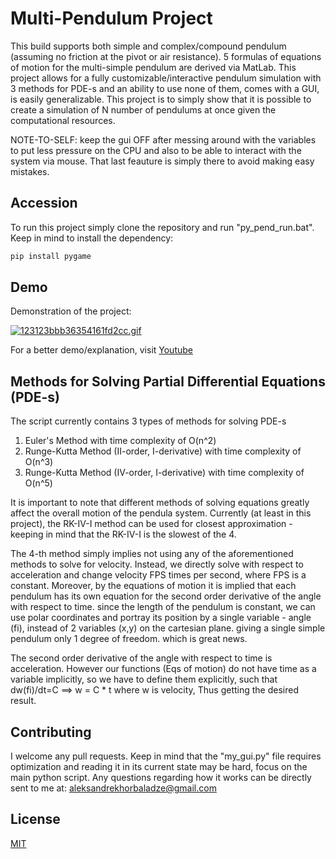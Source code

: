 # Multi-Pendulum Project
This build supports both simple and complex/compound pendulum (assuming no friction at the pivot or air resistance). 5 formulas of equations of motion for the multi-simple pendulum are derived via MatLab. This project allows for a fully customizable/interactive pendulum simulation with 3 methods for PDE-s and an ability to use none of them, comes with a GUI, is easily generalizable.  This project is to simply show that it is possible to create a simulation of N number of pendulums at once given the computational resources.

NOTE-TO-SELF: keep the gui OFF after messing around with the variables to put less pressure on the CPU and also to be able to interact with the system via mouse. That last feauture is simply there to avoid making easy mistakes.

## Accession
To run this project simply clone the repository and run "py_pend_run.bat". Keep in mind to install the dependency:
```bash
pip install pygame
```

## Demo
Demonstration of the project:

<a href="https://www.youtube.com"><img src="https://s3.gifyu.com/images/123123bbb36354161fd2cc.gif" alt="123123bbb36354161fd2cc.gif" border="0" /></a>

For a better demo/explanation, visit [Youtube](https://www.youtube.com)

## Methods for Solving Partial Differential Equations (PDE-s)
The script currently contains 3 types of methods for solving PDE-s
1) Euler's Method with time complexity of O(n^2)
2) Runge-Kutta Method (II-order, I-derivative) with time complexity of O(n^3)
3) Runge-Kutta Method (IV-order, I-derivative) with time complexity of O(n^5)

It is important to note that different methods of solving equations greatly affect the overall motion of the pendula system. Currently (at least in this project), the RK-IV-I method can be used for closest approximation - keeping in mind that the RK-IV-I is the slowest of the 4.

The 4-th method simply implies not using any of the aforementioned methods to solve for velocity. Instead, we directly solve with respect to acceleration and change velocity FPS times per second, where FPS is a constant. Moreover, by the equations of motion it is implied that each pendulum has its own equation for the second order derivative of the angle with respect to time. since the length of the pendulum is constant, we can use polar coordinates and portray its position by a single variable - angle (fi), instead of 2 variables (x,y) on the cartesian plane. giving a single simple pendulum only 1 degree of freedom. which is great news.

The second order derivative of the angle with respect to time is acceleration. However our functions (Eqs of motion) do not have time as a variable implicitly, so we have to define them explicitly, such that dw(fi)/dt=C ==> w = C * t where w is velocity, Thus getting the desired result.


## Contributing
I welcome any pull requests. Keep in mind that the "my_gui.py" file requires optimization and reading it in its current state may be hard, focus on the main python script. Any questions regarding how it works can be directly sent to me at: aleksandrekhorbaladze@gmail.com

## License
[MIT](https://choosealicense.com/licenses/mit/)
